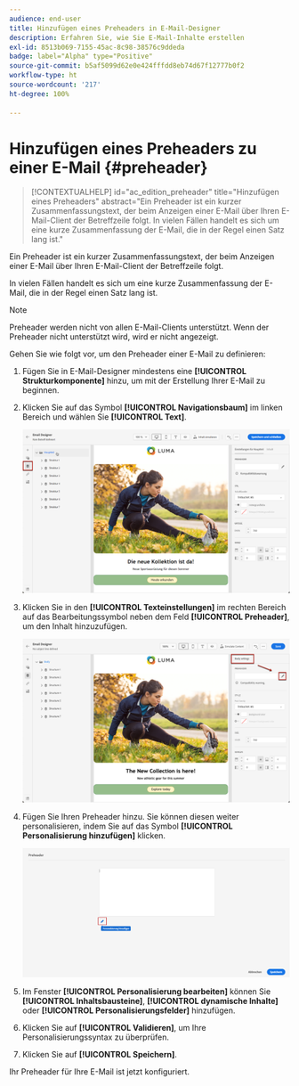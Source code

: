 ```yaml
---
audience: end-user
title: Hinzufügen eines Preheaders in E-Mail-Designer
description: Erfahren Sie, wie Sie E-Mail-Inhalte erstellen
exl-id: 8513b069-7155-45ac-8c98-38576c9ddeda
badge: label="Alpha" type="Positive"
source-git-commit: b5af5099d62e0e424fffdd8eb74d67f12777b0f2
workflow-type: ht
source-wordcount: '217'
ht-degree: 100%

---
```


# Hinzufügen eines Preheaders zu einer E-Mail {#preheader}

>[!CONTEXTUALHELP]
>id="ac_edition_preheader"
>title="Hinzufügen eines Preheaders"
>abstract="Ein Preheader ist ein kurzer Zusammenfassungstext, der beim Anzeigen einer E-Mail über Ihren E-Mail-Client der Betreffzeile folgt. In vielen Fällen handelt es sich um eine kurze Zusammenfassung der E-Mail, die in der Regel einen Satz lang ist."

Ein Preheader ist ein kurzer Zusammenfassungstext, der beim Anzeigen einer E-Mail über Ihren E-Mail-Client der Betreffzeile folgt.

In vielen Fällen handelt es sich um eine kurze Zusammenfassung der E-Mail, die in der Regel einen Satz lang ist.

>[!NOTE]
>
>Preheader werden nicht von allen E-Mail-Clients unterstützt. Wenn der Preheader nicht unterstützt wird, wird er nicht angezeigt.

Gehen Sie wie folgt vor, um den Preheader einer E-Mail zu definieren:

1. Fügen Sie in E-Mail-Designer mindestens eine **[!UICONTROL Strukturkomponente]** hinzu, um mit der Erstellung Ihrer E-Mail zu beginnen.

1. Klicken Sie auf das Symbol **[!UICONTROL Navigationsbaum]** im linken Bereich und wählen Sie **[!UICONTROL Text]**.

   ![](assets/preheader_body.png)

1. Klicken Sie in den **[!UICONTROL Texteinstellungen]** im rechten Bereich auf das Bearbeitungssymbol neben dem Feld **[!UICONTROL Preheader]**, um den Inhalt hinzuzufügen.

   ![](assets/preheader_body_settings.png)

1. Fügen Sie Ihren Preheader hinzu. Sie können diesen weiter personalisieren, indem Sie auf das Symbol **[!UICONTROL Personalisierung hinzufügen]** klicken.

   ![](assets/preheader_3.png)

1. Im Fenster **[!UICONTROL Personalisierung bearbeiten]** können Sie **[!UICONTROL Inhaltsbausteine]**, **[!UICONTROL dynamische Inhalte]** oder **[!UICONTROL Personalisierungsfelder]** hinzufügen.

1. Klicken Sie auf **[!UICONTROL Validieren]**, um Ihre Personalisierungssyntax zu überprüfen.

1. Klicken Sie auf **[!UICONTROL Speichern]**.

Ihr Preheader für Ihre E-Mail ist jetzt konfiguriert.
